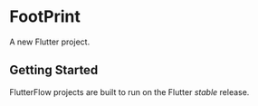 # FootPrint

A new Flutter project.

## Getting Started

FlutterFlow projects are built to run on the Flutter _stable_ release.
